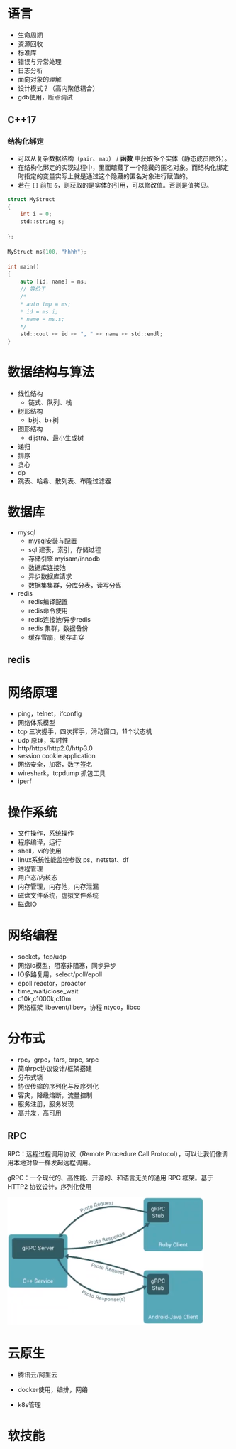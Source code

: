 # 语言

- 生命周期
- 资源回收
- 标准库
- 错误与异常处理
- 日志分析
- 面向对象的理解
- 设计模式？（高内聚低耦合）
- gdb使用，断点调试





## C++17

### 结构化绑定

- 可以从复杂数据结构（`pair`、`map`） / **函数** 中获取多个实体（静态成员除外）。
- 在结构化绑定的实现过程中，里面暗藏了一个隐藏的匿名对象。而结构化绑定时指定的变量实际上就是通过这个隐藏的匿名对象进行赋值的。
- 若在 `[]` 前加 `&`，则获取的是实体的引用，可以修改值。否则是值拷贝。

```c
struct MyStruct
{
    int i = 0;
    std::string s;
 
};
  
MyStruct ms{100, "hhhh"};
 
int main()
{
	auto [id, name] = ms;
    // 等价于
    /* 
    * auto tmp = ms;
    * id = ms.i;
    * name = ms.s;
    */
	std::cout << id << ", " << name << std::endl;
}
```



















































# 数据结构与算法

- 线性结构
  - 链式、队列、栈
- 树形结构
  - b树、b+树
- 图形结构
  - dijstra、最小生成树
- 递归
- 排序
- 贪心
- dp
- 跳表、哈希、散列表、布隆过滤器





































# 数据库

- mysql
  - mysql安装与配置
  - sql 建表，索引，存储过程
  - 存储引擎 myisam/innodb
  - 数据库连接池
  - 异步数据库请求
  - 数据集集群，分库分表，读写分离
- redis
  - redis编译配置
  - redis命令使用
  - redis连接池/异步redis
  - redis 集群，数据备份
  - 缓存雪崩，缓存击穿



## redis





























# 网络原理

- ping，telnet，ifconfig
- 网络体系模型
- tcp 三次握手，四次挥手，滑动窗口，11个状态机
- udp 原理，实时性
- http/https/http2.0/http3.0
- session cookie application
- 网络安全，加密，数字签名
- wireshark，tcpdump 抓包工具
- iperf











































# 操作系统

- 文件操作，系统操作
- 程序编译，运行
- shell，vi的使用
- linux系统性能监控参数 ps、netstat、df
- 进程管理
- 用户态/内核态
- 内存管理，内存池，内存泄漏
- 磁盘文件系统，虚拟文件系统
- 磁盘IO

































# 网络编程

- socket，tcp/udp
- 网络io模型，阻塞非阻塞，同步异步
- IO多路复用，select/poll/epoll
- epoll reactor，proactor
- time_wait/close_wait
- c10k,c1000k,c10m
- 网络框架 libevent/libev，协程 ntyco，libco



































# 分布式

- rpc，grpc，tars,  brpc,  srpc
- 简单rpc协议设计/框架搭建
- 分布式锁
- 协议传输的序列化与反序列化
- 容灾，降级熔断，流量控制
- 服务注册，服务发现
- 高并发，高可用



## RPC

RPC：远程过程调用协议（Remote Procedure Call Protocol），可以让我们像调用本地对象一样发起远程调用。

gRPC：一个现代的、高性能、开源的、和语言无关的通用 RPC 框架。基于 HTTP2 协议设计，序列化使用

![image-20240103101018325](./assets/image-20240103101018325.png)



























# 云原生

- 腾讯云/阿里云

- docker使用，编排，网络
- k8s管理































# 软技能